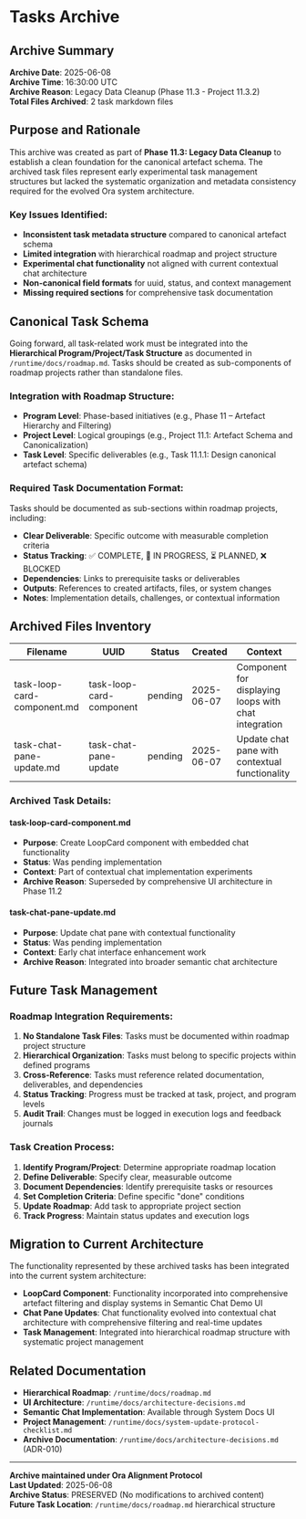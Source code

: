 # Tasks Archive

## Archive Summary

**Archive Date**: 2025-06-08  
**Archive Time**: 16:30:00 UTC  
**Archive Reason**: Legacy Data Cleanup (Phase 11.3 - Project 11.3.2)  
**Total Files Archived**: 2 task markdown files  

## Purpose and Rationale

This archive was created as part of **Phase 11.3: Legacy Data Cleanup** to establish a clean foundation for the canonical artefact schema. The archived task files represent early experimental task management structures but lacked the systematic organization and metadata consistency required for the evolved Ora system architecture.

### Key Issues Identified:
- **Inconsistent task metadata structure** compared to canonical artefact schema
- **Limited integration** with hierarchical roadmap and project structure  
- **Experimental chat functionality** not aligned with current contextual chat architecture
- **Non-canonical field formats** for uuid, status, and context management
- **Missing required sections** for comprehensive task documentation

## Canonical Task Schema

Going forward, all task-related work must be integrated into the **Hierarchical Program/Project/Task Structure** as documented in `/runtime/docs/roadmap.md`. Tasks should be created as sub-components of roadmap projects rather than standalone files.

### Integration with Roadmap Structure:
- **Program Level**: Phase-based initiatives (e.g., Phase 11 – Artefact Hierarchy and Filtering)
- **Project Level**: Logical groupings (e.g., Project 11.1: Artefact Schema and Canonicalization)  
- **Task Level**: Specific deliverables (e.g., Task 11.1.1: Design canonical artefact schema)

### Required Task Documentation Format:
Tasks should be documented as sub-sections within roadmap projects, including:
- **Clear Deliverable**: Specific outcome with measurable completion criteria
- **Status Tracking**: ✅ COMPLETE, 🔄 IN PROGRESS, ⏳ PLANNED, ❌ BLOCKED
- **Dependencies**: Links to prerequisite tasks or deliverables
- **Outputs**: References to created artifacts, files, or system changes
- **Notes**: Implementation details, challenges, or contextual information

## Archived Files Inventory

| Filename | UUID | Status | Created | Context |
|----------|------|--------|---------|---------|
| task-loop-card-component.md | task-loop-card-component | pending | 2025-06-07 | Component for displaying loops with chat integration |
| task-chat-pane-update.md | task-chat-pane-update | pending | 2025-06-07 | Update chat pane with contextual functionality |

### Archived Task Details:

#### task-loop-card-component.md
- **Purpose**: Create LoopCard component with embedded chat functionality
- **Status**: Was pending implementation  
- **Context**: Part of contextual chat implementation experiments
- **Archive Reason**: Superseded by comprehensive UI architecture in Phase 11.2

#### task-chat-pane-update.md  
- **Purpose**: Update chat pane with contextual functionality
- **Status**: Was pending implementation
- **Context**: Early chat interface enhancement work
- **Archive Reason**: Integrated into broader semantic chat architecture

## Future Task Management

### Roadmap Integration Requirements:
1. **No Standalone Task Files**: Tasks must be documented within roadmap project structure
2. **Hierarchical Organization**: Tasks must belong to specific projects within defined programs
3. **Cross-Reference**: Tasks must reference related documentation, deliverables, and dependencies
4. **Status Tracking**: Progress must be tracked at task, project, and program levels
5. **Audit Trail**: Changes must be logged in execution logs and feedback journals

### Task Creation Process:
1. **Identify Program/Project**: Determine appropriate roadmap location
2. **Define Deliverable**: Specify clear, measurable outcome
3. **Document Dependencies**: Identify prerequisite tasks or resources
4. **Set Completion Criteria**: Define specific "done" conditions
5. **Update Roadmap**: Add task to appropriate project section
6. **Track Progress**: Maintain status updates and execution logs

## Migration to Current Architecture

The functionality represented by these archived tasks has been integrated into the current system architecture:

- **LoopCard Component**: Functionality incorporated into comprehensive artefact filtering and display systems in Semantic Chat Demo UI
- **Chat Pane Updates**: Chat functionality evolved into contextual chat architecture with comprehensive filtering and real-time updates
- **Task Management**: Integrated into hierarchical roadmap structure with systematic project management

## Related Documentation

- **Hierarchical Roadmap**: `/runtime/docs/roadmap.md`
- **UI Architecture**: `/runtime/docs/architecture-decisions.md`
- **Semantic Chat Implementation**: Available through System Docs UI
- **Project Management**: `/runtime/docs/system-update-protocol-checklist.md`
- **Archive Documentation**: `/runtime/docs/architecture-decisions.md` (ADR-010)

---

**Archive maintained under Ora Alignment Protocol**  
**Last Updated**: 2025-06-08  
**Archive Status**: PRESERVED (No modifications to archived content)  
**Future Task Location**: `/runtime/docs/roadmap.md` hierarchical structure 